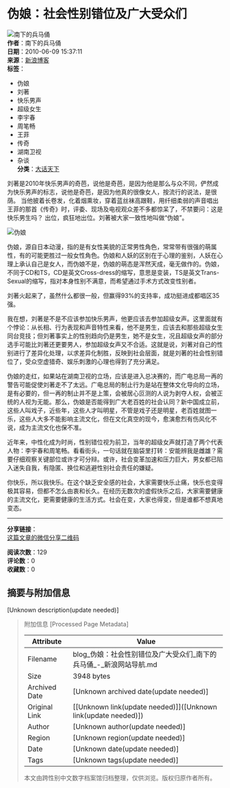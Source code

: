 # 伪娘：社会性别错位及广大受众们

![南下的兵马俑](http://portrait4.sinaimg.cn/1288541811/blog/180)  
**作者**：南下的兵马俑  
**日期**：2010-06-09 15:37:11  
**来源**：[新浪博客](http://blog.sina.com.cn/u/1288541811)  
**标签**： 
- 伪娘
- 刘著
- 快乐男声
- 超级女生
- 李宇春
- 周笔畅
- 王菲
- 传奇
- 湖南卫视
- 杂谈  
**分类**：[大话天下](//blog.sina.com.cn/s/articlelist_1288541811_3_1.html)

刘著是2010年快乐男声的奇芭，说他是奇芭，是因为他是那么与众不同，俨然成为快乐男声的标志，说他是奇芭，是因为他真的很像女人，按流行的说法，是很荫。 当他披着长卷发，化着烟熏妆，穿着蓝丝袜高跟鞋，用纤细柔弱的声音唱出王菲的那首《传奇》时，评委、现场及电视观众差不多都惊呆了，不禁要问：这是快乐男生吗？ 出位，疯狂地出位。刘著被大家一致性地叫做“伪娘”。  

![伪娘](http://img9.tianya.cn/photo/2010/5/21/21878305_5722316.jpg)  

伪娘，源自日本动漫，指的是有女性美貌的正常男性角色，常常带有很强的萌属性，有的可能更胜过一般女性角色。伪娘和人妖的区别在于心理的鉴别，人妖在心理上承认自己是女人，而伪娘不是，伪娘的萌态是浑然天成，毫无做作的。伪娘，不同于CD和TS，CD是英文Cross-dress的缩写，意思是变装，TS是英文Trans-Sexual的缩写，指对本身性别不满意，而希望通过手术方式改变性别者。  

刘著火起来了，虽然什么都很一般，但赢得93%的支持率，成功挺进成都唱区35强。  

我在想，刘著是不是不应该参加快乐男声，他更应该去参加超级女声。这里面就有个悖论：从长相、行为表现和声音特性来看，他不是男生，应该去和那些超级女生同台竞技；但刘著事实上的性别趋向仍是男生，她不是女生，况且超级女声的部分选手可能比刘著还更要男人，参加超级女声又不合适。这就是说，刘著对自己的性别进行了差异化处理，以求差异化制胜，反映到社会层面，就是刘著的社会性别错位了，受众空虚猎奇、娱乐刺激的心理也得到了充分满足。  

伪娘的走红，如果站在湖南卫视的立场，应该是进入总决赛的，而广电总局一再的警告可能促使刘著走不了太远。广电总局的制止行为是站在整体文化导向的立场，是有必要的，但一再的制止并不是上策，会被居心叵测的人说为剥夺人权，会被正统的人视为无能。那么，伪娘是否能得到广大老百姓的社会认同？新中国成立前，这些人叫戏子，近些年，这些人才叫明星，不管是戏子还是明星，老百姓就图一乐，这些人大多不能影响主流文化，但在文化真空的现今，愈演愈烈有伤风化不说，成为主流文化也保不准。  

近年来，中性化成为时尚，性别错位视为前卫，当年的超级女声就打造了两个代表人物：李宇春和周笔畅。看看街头，一句话就在脑袋里打转：安能辨我是雌雄？需要仔细观察关键部位或许才可分辩。或许，社会变革加速和压力巨大，男女都已陷入迷失自我，有隐匿、换位和逃避性别社会责任的嫌疑。  

你快乐，所以我快乐。在这个缺乏安全感的社会，大家需要快乐止痛，快乐也变得极其容易，但都不怎么由衷和长久。在经历无数次的虚假快乐之后，大家需要健康的主流文化，更需要健康的生活方式。社会在变，大家也得变，但是谁都不想真地变态。  

---  

**分享链接**：  
[这篇文章的微信分享二维码](//comet.blog.sina.com.cn/qr?https://blog.sina.com.cn/s/blog_4ccd96730100iupl.html)  

**阅读次数**：129  
**评论数**：0  
**收藏数**：0  

## 摘要与附加信息

<!-- tcd_abstract -->
[Unknown description(update needed)]
<!-- tcd_abstract_end -->

> 附加信息 [Processed Page Metadata]
>
> | Attribute       | Value                                  |
> |-----------------|----------------------------------------|
> | Filename        | blog_伪娘：社会性别错位及广大受众们_南下的兵马俑_-_新浪网站导航.md                             |
> | Size            | 3948 bytes                           |
> | Archived Date   | [Unknown archived date(update needed)]                             |
> | Original Link   | [[Unknown link(update needed)]]([Unknown link(update needed)])                       |
> | Author          | [Unknown author(update needed)]                               |
> | Region          | [Unknown region(update needed)]                               |
> | Date            | [Unknown date(update needed)]                                 |
> | Tags            | [Unknown tags(update needed)]                                 |
>
> 本文由跨性别中文数字档案馆归档整理，仅供浏览。版权归原作者所有。
>